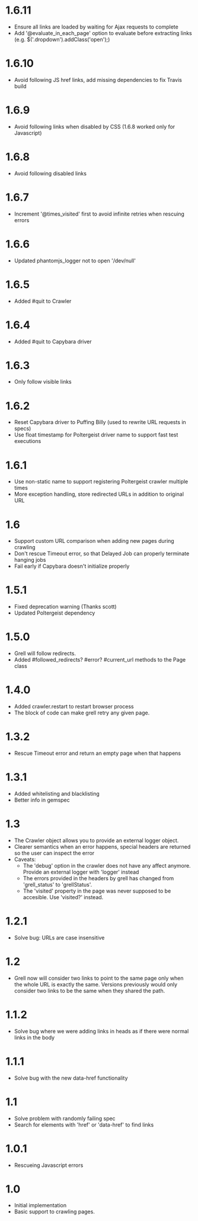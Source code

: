 # 1.6.11
  * Ensure all links are loaded by waiting for Ajax requests to complete
  * Add '@evaluate_in_each_page' option to evaluate before extracting links (e.g. $('.dropdown').addClass('open');)

# 1.6.10
  * Avoid following JS href links, add missing dependencies to fix Travis build

# 1.6.9
  * Avoid following links when disabled by CSS (1.6.8 worked only for Javascript)

# 1.6.8
  * Avoid following disabled links

# 1.6.7
  * Increment '@times_visited' first to avoid infinite retries when rescuing errors

# 1.6.6
  * Updated phantomjs_logger not to open '/dev/null'

# 1.6.5
  * Added #quit to Crawler

# 1.6.4
  * Added #quit to Capybara driver

# 1.6.3
  * Only follow visible links

# 1.6.2
  * Reset Capybara driver to Puffing Billy (used to rewrite URL requests in specs)
  * Use float timestamp for Poltergeist driver name to support fast test executions

# 1.6.1
  * Use non-static name to support registering Poltergeist crawler multiple times
  * More exception handling, store redirected URLs in addition to original URL

# 1.6
  * Support custom URL comparison when adding new pages during crawling
  * Don't rescue Timeout error, so that Delayed Job can properly terminate hanging jobs
  * Fail early if Capybara doesn't initialize properly

# 1.5.1
  * Fixed deprecation warning (Thanks scott)
  * Updated Poltergeist dependency

# 1.5.0
  * Grell will follow redirects.
  * Added #followed_redirects? #error? #current_url methods to the Page class

# 1.4.0
  * Added crawler.restart to restart browser process
  * The block of code can make grell retry any given page.

# 1.3.2
  * Rescue Timeout error and return an empty page when that happens

# 1.3.1
  * Added whitelisting and blacklisting
  * Better info in gemspec

# 1.3
  * The Crawler object allows you to provide an external logger object.
  * Clearer semantics when an error happens, special headers are returned so the user can inspect the error
  * Caveats:
    - The 'debug' option in the crawler does not have any affect anymore. Provide an external logger with 'logger' instead
    - The errors provided in the headers by grell has changed from 'grell_status' to 'grellStatus'.
    - The 'visited' property in the page was never supposed to be accesible. Use 'visited?' instead.

# 1.2.1
  * Solve bug: URLs are case insensitive

# 1.2
  * Grell now will consider two links to point to the same page only when the whole URL is exactly the same.
    Versions previously would only consider two links to be the same when they shared the path.

# 1.1.2
  * Solve bug where we were adding links in heads as if there were normal links in the body

# 1.1.1
  * Solve bug with the new data-href functionality

# 1.1
  * Solve problem with randomly failing spec
  * Search for elements with 'href' or 'data-href' to find links

# 1.0.1
  * Rescueing Javascript errors

# 1.0
  * Initial implementation
  * Basic support to crawling pages.
